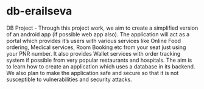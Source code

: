 # db-erailseva
DB Project - Through this project work, we aim to create a simplified version of an android app (if possible web app also). The application will act as a portal which provides it’s users with various services like Online Food ordering, Medical services, Room Booking etc from your seat just using your PNR number. It also provides Wallet services with order tracking system if possible from very popular restaurants and hospitals. The aim is to learn how to create an application which uses a database in its backend. We also plan to make the application safe and secure so that it is not susceptible to vulnerabilities and security attacks.
